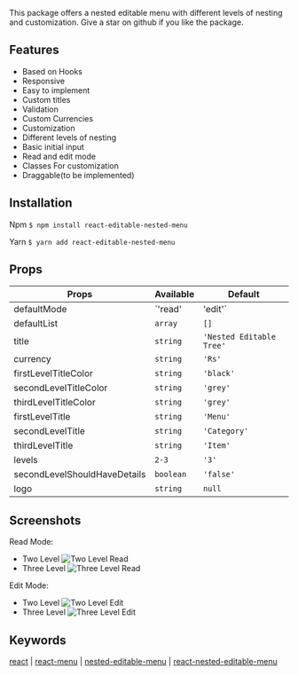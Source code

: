 This package offers a nested editable menu with different levels of nesting and customization. Give a star on github if you like the package.

## Features

- Based on Hooks
- Responsive
- Easy to implement
- Custom titles
- Validation
- Custom Currencies
- Customization
- Different levels of nesting
- Basic initial input
- Read and edit mode
- Classes For customization
- Draggable(to be implemented)

## Installation

Npm
`$ npm install react-editable-nested-menu`

Yarn
`$ yarn add react-editable-nested-menu`

## Props

| Props                        | Available         | Default                  |
| ---------------------------- | ----------------- | ------------------------ |
| defaultMode                  | `'read' | 'edit'` | `read`                   |
| defaultList                  | `array`           | `[]`                     |
| title                        | `string`          | `'Nested Editable Tree'` |
| currency                     | `string`          | `'Rs'`                   |
| firstLevelTitleColor         | `string`          | `'black'`                |
| secondLevelTitleColor        | `string`          | `'grey'`                 |
| thirdLevelTitleColor         | `string`          | `'grey'`                 |
| firstLevelTitle              | `string`          | `'Menu'`                 |
| secondLevelTitle             | `string`          | `'Category'`             |
| thirdLevelTitle              | `string`          | `'Item'`                 |
| levels                       | `2-3`             | `'3'`                    |
| secondLevelShouldHaveDetails | `boolean`         | `'false'`                |
| logo                         | `string`          | `null`                   |

## Screenshots

Read Mode:

- Two Level
  ![Two Level Read](https://i.ibb.co/KyqP0bL/2.png)
- Three Level
  ![Three Level Read](https://i.ibb.co/FYZhHyX/3.png)

Edit Mode:

- Two Level
  ![Two Level Edit](https://i.ibb.co/khk4hDk/2-e.png)
- Three Level
  ![Three Level Edit](https://i.ibb.co/G24dY0S/3.png)

## Keywords

[react](https://www.npmjs.com/search?q=keywords:react) | [react-menu](https://www.npmjs.com/search?q=keywords:react-menu) | [nested-editable-menu](https://www.npmjs.com/search?q=react-nested-editable-menu) | [react-nested-editable-menu](https://www.npmjs.com/search?q=react-nested-editable-menu)
